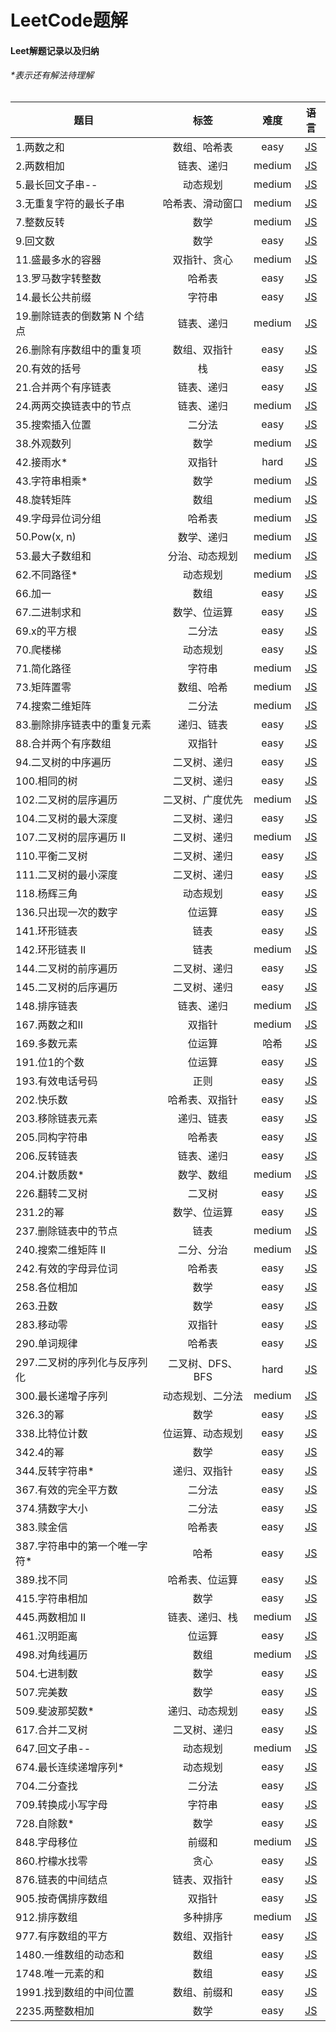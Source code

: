 # LeetCode题解
#### Leet解题记录以及归纳

###### *表示还有解法待理解
| 题目 |标签| 难度 | 语言 |
| ---- |:---:| :---: | :---: |
| 1.两数之和|数组、哈希表|easy|[JS](easy/two-sum.js)|
| 2.两数相加|链表、递归|medium| [JS](medium/add-two-numbers.js)|
| 5.最长回文子串--|动态规划|medium| [JS](medium/longest-palindromic-substring.js)|
| 3.无重复字符的最长子串|哈希表、滑动窗口|medium| [JS](medium/longest-substring-without-repeating-characters.js)|
| 7.整数反转|数学|medium| [JS](medium/reverse-integer.js)|
| 9.回文数|数学|easy|[JS](easy/palindrome-number.js)|
| 11.盛最多水的容器|双指针、贪心|medium| [JS](medium/container-with-most-water.js)|
| 13.罗马数字转整数|哈希表|easy|[JS](easy/roman-to-integer.js)|
| 14.最长公共前缀|字符串|easy|[JS](easy/longest-common-prefix.js)|
| 19.删除链表的倒数第 N 个结点|链表、递归|medium|[JS](medium/remove-nth-node-from-end-of-list.js)|
| 26.删除有序数组中的重复项|数组、双指针|easy|[JS](easy/remove-duplicates-from-sorted-array.js)|
| 20.有效的括号|栈|easy|[JS](easy/valid-parentheses.js)|
| 21.合并两个有序链表|链表、递归|easy|[JS](easy/merge-two-sorted-lists.js)|
| 24.两两交换链表中的节点|链表、递归|medium|[JS](medium/swap-nodes-in-pairs.js)|
| 35.搜索插入位置|二分法|easy|[JS](easy/search-insert-position.js)|
| 38.外观数列|数学|medium|[JS](medium/count-and-say.js)|
| 42.接雨水*|双指针|hard|[JS](hard/trapping-rain-water.js)|
| 43.字符串相乘*|数学|medium|[JS](medium/multiply-strings.js)|
| 48.旋转矩阵|数组|medium|[JS](medium/rotate-image.js)|
| 49.字母异位词分组|哈希表|medium|[JS](medium/group-anagrams.js)|
| 50.Pow(x, n)|数学、递归|medium|[JS](medium/powx-n.js)|
| 53.最大子数组和|分治、动态规划|medium|[JS](medium/maximum-subarray.js)|
| 62.不同路径*|动态规划|medium|[JS](medium/unique-paths.js)|
| 66.加一|数组|easy|[JS](easy/plus-one.js)|
| 67.二进制求和|数学、位运算|easy|[JS](easy/add-binary.js)|
| 69.x的平方根|二分法|easy|[JS](easy/sqrtx.js)|
| 70.爬楼梯|动态规划|easy|[JS](easy/climbing-stairs.js)|
| 71.简化路径|字符串|medium|[JS](medium/simplify-path.js)|
| 73.矩阵置零|数组、哈希|medium|[JS](medium/set-matrix-zeroes.js)|
| 74.搜索二维矩阵|二分法|medium|[JS](medium/search-a-2d-matrix.js)|
| 83.删除排序链表中的重复元素|递归、链表|easy|[JS](easy/remove-duplicates-from-sorted-list.js)|
| 88.合并两个有序数组|双指针|easy|[JS](easy/merge-sorted-array.js)|
| 94.二叉树的中序遍历|二叉树、递归|easy|[JS](easy/binary-tree-inorder-traversal.js)|
| 100.相同的树|二叉树、递归|easy|[JS](easy/same-tree.js)|
| 102.二叉树的层序遍历|二叉树、广度优先|medium|[JS](medium/binary-tree-level-order-traversal.js)|
| 104.二叉树的最大深度|二叉树、递归|easy|[JS](easy/maximum-depth-of-binary-tree.js)|
| 107.二叉树的层序遍历 II|二叉树、递归|medium|[JS](medium/binary-tree-level-order-traversal-ii.js)|
| 110.平衡二叉树|二叉树、递归|easy|[JS](easy/balanced-binary-tree.js)|
| 111.二叉树的最小深度|二叉树、递归|easy|[JS](easy/minimum-depth-of-binary-tree.js)|
| 118.杨辉三角|动态规划|easy|[JS](easy/pascals-triangle.js)|
| 136.只出现一次的数字|位运算|easy|[JS](easy/single-number.js)|
| 141.环形链表|链表|easy|[JS](easy/linked-list-cycle.js)|
| 142.环形链表 II|链表|medium|[JS](medium/linked-list-cycle-ii.js)|
| 144.二叉树的前序遍历|二叉树、递归|easy|[JS](easy/binary-tree-preorder-traversal.js)|
| 145.二叉树的后序遍历|二叉树、递归|easy|[JS](easy/binary-tree-postorder-traversal.js)|
| 148.排序链表|链表、递归|medium|[JS](medium/sort-list.js)|
| 167.两数之和II|双指针|medium|[JS](medium/two-sum-ii-input-array-is-sorted.js)|
| 169.多数元素|位运算|哈希|[JS](easy/majority-element.js)|
| 191.位1的个数|位运算|easy|[JS](easy/number-of-1-bits.js)|
| 193.有效电话号码|正则|easy|[JS](easy/valid-phone-numbers.js)|
| 202.快乐数|哈希表、双指针|easy|[JS](easy/happy-number.js)|
| 203.移除链表元素|递归、链表|easy|[JS](easy/remove-linked-list-elements.js)|
| 205.同构字符串|哈希表|easy|[JS](easy/isomorphic-strings.js)|
| 206.反转链表|链表、递归|easy|[JS](easy/reverse-linked-list.js)|
| 204.计数质数*|数学、数组|medium|[JS](medium/count-primes.js)|
| 226.翻转二叉树|二叉树|easy|[JS](easy/invert-binary-tree.js)|
| 231.2的幂|数学、位运算|easy|[JS](easy/power-of-two.js)|
| 237.删除链表中的节点|链表|medium|[JS](medium/delete-node-in-a-linked-list.js)|
| 240.搜索二维矩阵 II|二分、分治|medium|[JS](medium/search-a-2d-matrix-ii.js)|
| 242.有效的字母异位词|哈希表|easy|[JS](easy/valid-anagram.js)|
| 258.各位相加|数学|easy|[JS](easy/add-digits.js)|
| 263.丑数|数学|easy|[JS](easy/ugly-number.js)|
| 283.移动零|双指针|easy|[JS](easy/move-zeroes.js)|
| 290.单词规律|哈希表|easy|[JS](easy/word-pattern.js)|
| 297.二叉树的序列化与反序列化|二叉树、DFS、BFS|hard|[JS](hard/serialize-and-deserialize-binary-tree.js)|
| 300.最长递增子序列|动态规划、二分法|medium|[JS](medium/longest-increasing-subsequence.js)|
| 326.3的幂|数学|easy|[JS](easy/power-of-three.js)|
| 338.比特位计数|位运算、动态规划|easy|[JS](easy/counting-bits.js)|
| 342.4的幂|数学|easy|[JS](easy/power-of-four.js)|
| 344.反转字符串*|递归、双指针|easy|[JS](easy/reverse-string.js)|
| 367.有效的完全平方数|二分法|easy|[JS](easy/valid-perfect-square.js)|
| 374.猜数字大小|二分法|easy|[JS](easy/guess-number-higher-or-lower.js)|
| 383.赎金信|哈希表|easy|[JS](easy/ransom-note.js)|
| 387.字符串中的第一个唯一字符*|哈希|easy|[JS](easy/first-unique-character-in-a-string.js)|
| 389.找不同|哈希表、位运算|easy|[JS](easy/find-the-difference.js)|
| 415.字符串相加|数学|easy|[JS](easy/add-strings.js)|
| 445.两数相加 II|链表、递归、栈|medium|[JS](medium/add-two-numbers-ii.js)|
| 461.汉明距离|位运算|easy|[JS](easy/hamming-distance.js)|
| 498.对角线遍历|数组|medium|[JS](medium/diagonal-traverse.js)|
| 504.七进制数|数学|easy|[JS](easy/base-7.js)|
| 507.完美数|数学|easy|[JS](easy/perfect-number.js)|
| 509.斐波那契数*|递归、动态规划|easy|[JS](easy/fibonacci-numbe.js)|
| 617.合并二叉树|二叉树、递归|easy|[JS](easy/merge-two-binary-trees.js)|
| 647.回文子串--|动态规划|medium|[JS](medium/palindromic-substrings.js)|
| 674.最长连续递增序列*|动态规划|easy|[JS](easy/longest-continuous-increasing-subsequence.js)|
| 704.二分查找|二分法|easy|[JS](easy/binary-search.js)|
| 709.转换成小写字母|字符串|easy|[JS](easy/to-lower-case.js)|
| 728.自除数*|数学|easy|[JS](easy/self-dividing-numbers.js)|
| 848.字母移位|前缀和|medium|[JS](medium/shifting-letters.js)|
| 860.柠檬水找零|贪心|easy|[JS](easy/lemonade-change.js)|
| 876.链表的中间结点|链表、双指针|easy|[JS](easy/middle-of-the-linked-list.js)|
| 905.按奇偶排序数组|双指针|easy|[JS](easy/sort-array-by-parity.js)|
| 912.排序数组|多种排序|medium|[JS](medium/sort-an-array.js)|
| 977.有序数组的平方|数组、双指针|easy|[JS](easy/squares-of-a-sorted-array)|
| 1480.一维数组的动态和|数组|easy|[JS](easy/running-sum-of-1d-array.js)|
| 1748.唯一元素的和|数组|easy|[JS](easy/sum-of-unique-elements.js)|
| 1991.找到数组的中间位置|数组、前缀和|easy|[JS](easy/find-the-middle-index-in-array.js)|
| 2235.两整数相加|数学|easy|[JS](easy/add-two-integers.js)|
